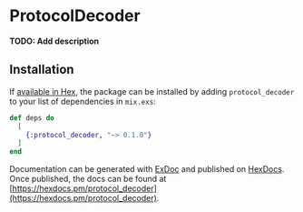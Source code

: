 # ProtocolDecoder

**TODO: Add description**

## Installation

If [available in Hex](https://hex.pm/docs/publish), the package can be installed
by adding `protocol_decoder` to your list of dependencies in `mix.exs`:

```elixir
def deps do
  [
    {:protocol_decoder, "~> 0.1.0"}
  ]
end
```

Documentation can be generated with [ExDoc](https://github.com/elixir-lang/ex_doc)
and published on [HexDocs](https://hexdocs.pm). Once published, the docs can
be found at [https://hexdocs.pm/protocol_decoder](https://hexdocs.pm/protocol_decoder).


